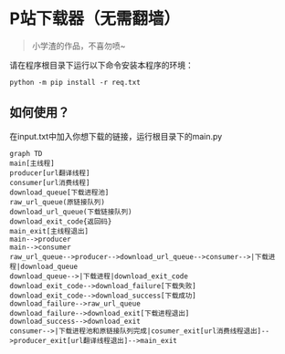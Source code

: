 # P站下载器（无需翻墙）

> 小学渣的作品，不喜勿喷~

请在程序根目录下运行以下命令安装本程序的环境：

```
python -m pip install -r req.txt
```

## 如何使用？

在input.txt中加入你想下载的链接，运行根目录下的main.py



```mermaid
graph TD
main[主线程]
producer[url翻译线程]
consumer[url消费线程]
download_queue[下载进程池]
raw_url_queue(原链接队列)
download_url_queue(下载链接队列)
download_exit_code{返回码}
main_exit[主线程退出]
main-->producer
main-->consumer
raw_url_queue-->producer-->download_url_queue-->consumer-->|下载进程|download_queue
download_queue-->|下载进程|download_exit_code
download_exit_code-->download_failure[下载失败]
download_exit_code-->download_success[下载成功]
download_failure-->raw_url_queue
download_failure-->download_exit[下载进程退出]
download_success-->download_exit
consumer-->|下载进程池和原链接队列完成|cosumer_exit[url消费线程退出]-->producer_exit[url翻译线程退出]-->main_exit



```